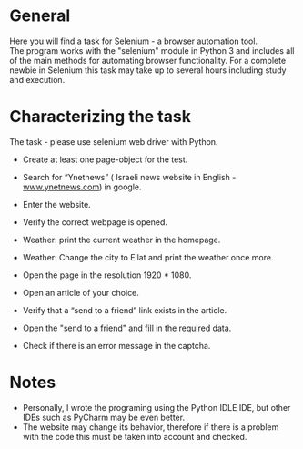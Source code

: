 # General
Here you will find a task for Selenium - a browser automation tool.  
The program works with the "selenium" module in Python 3 and includes all of the main methods for automating browser functionality.
For a complete newbie in Selenium this task may take up to several hours including study and execution.  
  
  
# Characterizing the task
The task - please use selenium web driver with Python.

- Create at least one page-object for the test.

* Search for “Ynetnews” ( Israeli news website in English - www.ynetnews.com) in google.

* Enter the website.

* Verify the correct webpage is opened.

* Weather: print the current weather in the homepage.

* Weather: Change the city to Eilat and print the weather once more.

* Open the page in the resolution 1920 * 1080.

* Open an article of your choice.

* Verify that a “send to a friend” link exists in the article.

* Open the "send to a friend" and fill in the required data.

* Check if there is an error message in the captcha.


# Notes
* Personally, I wrote the programing using the Python IDLE IDE, but other IDEs such as PyCharm may be even better.  
* The website may change its behavior, therefore if there is a problem with the code this must be taken into account and checked.  
